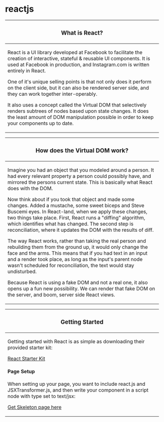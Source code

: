 # reactjs


<table>
 <thead>
    <tr>
        <th width="100%"><h3>What is React?</h3></th>
    </tr>
  </thead> 
    <tbody>
        <tr>
            <td>
            <p>
            React is a UI library developed at Facebook to facilitate the creation of interactive, stateful &amp; reusable UI components. It is used at Facebook in production, and Instagram.com is written entirely in React.  
            </p>
            <p>
            One of it's unique selling points is that not only does it perform on the client side, but it can also be rendered server side, and they can work together inter-operably.
            </p>
            <p>
            It also uses a concept called the Virtual DOM that selectively renders subtrees of nodes based upon state changes. It does the least amount of DOM manipulation possible in order to keep your components up to date.
            </p>
            </td>
        </tr>
    </tbody>
</table>

<table>
 <thead>
    <tr>
        <th width="100%"><h3>How does the Virtual DOM work?</h3></th>
    </tr>
  </thead> 
    <tbody>
        <tr>
            <td>
            <p>
Imagine you had an object that you modeled around a person. It had every relevant property a person could possibly have, and mirrored the persons current state. This is basically what React does with the DOM.
            </p>
            <p>
Now think about if you took that object and made some changes. Added a mustache, some sweet biceps and Steve Buscemi eyes. In React-land, when we apply these changes, two things take place. First, React runs a "diffing" algorithm, which identifies what has changed. The second step is reconciliation, where it updates the DOM with the results of diff.
            </p>
            <p>
The way React works, rather than taking the real person and rebuilding them from the ground up, it would only change the face and the arms. This means that if you had text in an input and a render took place, as long as the input's parent node wasn't scheduled for reconciliation, the text would stay undisturbed.
            </p>
            <p>
Because React is using a fake DOM and not a real one, it also opens up a fun new possibility. We can render that fake DOM on the server, and boom, server side React views.
            </p>
            </td>
        </tr>
    </tbody>
</table>





<table>
 <thead>
    <tr>
        <th width="100%"><h3>Getting Started</h3></th>
    </tr>
  </thead> 
    <tbody>
        <tr>
            <td>
            <p>Getting started with React is as simple as downloading their provided starter kit:</p>
            <p><a href="https://facebook.github.io/react/downloads/react-0.11.2.zip">React Starter Kit</a></p>
            <p>
            <h4>Page Setup</h4>
            When setting up your page, you want to include react.js and JSXTransformer.js, and then write your component in a script node with type set to text/jsx:
            </p>
            <p>
            <a class="btn btn-primary" href="#">Get Skeleton page here</a>
            </p>
            </td>
        </tr>
    </tbody>
</table>







<!-- template

<table>
 <thead>
    <tr>
        <th width="100%"><h3> </h3></th>
    </tr>
  </thead> 
    <tbody>
        <tr>
            <td>
            <p>


            </p>
            <p>


            </p>
            <p>


            </p>
            </td>
        </tr>
    </tbody>
</table>
  -->